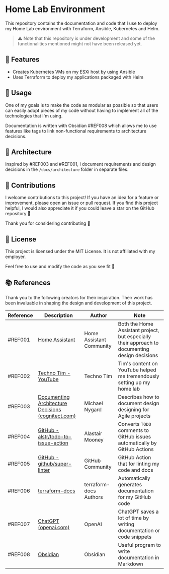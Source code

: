 # Home Lab Environment

This repository contains the documentation and code that I use to deploy my Home Lab environment with Terraform, Ansible, Kubernetes and Helm.

> ⚠️  Note that this repository is under development and some of the functionalities mentioned might not have been released yet.

## 📌 Features

- Creates Kubernetes VMs on my ESXi host by using Ansible
- Uses Terraform to deploy my applications packaged with Helm

## 🔧 Usage

One of my goals is to make the code as modular as possible so that users can easily adopt pieces of my code without having to implement all of the technologies that I'm using.

Documentation is written with Obsidian #REF008 which allows me to use features like tags to link non-functional requirements to architecture decisions.

## 📄 Architecture

Inspired by #REF003 and #REF001, I document requirements and design decisions in the `/docs/architecture` folder in separate files.

<!-- TODO: Add architecture diagram and context -->

## 🤝 Contributions

I welcome contributions to this project! If you have an idea for a feature or improvement, please open an issue or pull request. If you find this project helpful, I would also appreciate it if you could leave a star on the GitHub repository 🌟

Thank you for considering contributing 🙏

## 📜 License

This project is licensed under the MIT License. It is not affiliated with my employer.

Feel free to use and modify the code as you see fit 🎉

## 📚 References

Thank you to the following creators for their inspiration. Their work has been invaluable in shaping the design and development of this project.

| Reference | Description | Author | Note |
|  -------- | ----------- | ------ | ---- |
| #REF001   | [Home Assistant](https://github.com/home-assistant)  |  Home Assistant Community  | Both the Home Assistant project, but especially their approach to documenting design decisions |
| #REF002   | [Techno Tim - YouTube](https://www.youtube.com/c/technotimlive) | Techno Tim | Tim's content on YouTube helped me tremendously setting up my home lab |
| #REF003   | [Documenting Architecture Decisions (cognitect.com)](https://cognitect.com/blog/2011/11/15/documenting-architecture-decisions) | Michael Nygard | Describes how to document design designing for Agile projects |
| #REF004   | [GitHub - alstr/todo-to-issue-action](https://github.com/alstr/todo-to-issue-action) | Alastair Mooney | Converts `TODO` comments to GitHub issues automatically by GitHub Actions
| #REF005   |  [GitHub - github/super-linter](https://github.com/github/super-linter) | GitHub Community | GitHub Action that for linting my code and docs |
| #REF006   | [terraform-docs](https://terraform-docs.io/) | terraform-docs Authors | Automatically generates documentation for my GitHub code |
| #REF007   |  [ChatGPT (openai.com)](https://chat.openai.com/chat) | OpenAI | ChatGPT saves a lot of time by writing documentation or code snippets |
| #REF008   | [Obsidian](https://obsidian.md/) | Obsidian | Useful program to write documentation in Markdown |
